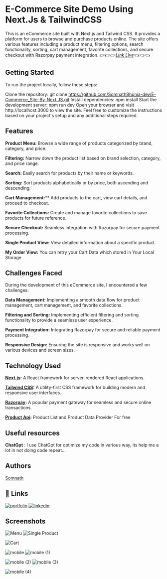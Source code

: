 
# E-Commerce Site Demo Using Next.Js & TailwindCSS

This is an eCommerce site built with Next.js and Tailwind CSS. It provides a platform for users to browse and purchase products online. The site offers various features including a product menu, filtering options, search functionality, sorting, cart management, favorite collections, and secure checkout with Razorpay payment integration.
👉👉👉[*Link Live*](https://e-commerce-site-by-nextjs.netlify.app/)👈👈👈

## Getting Started
To run the project locally, follow these steps:

Clone the repository: git clone https://github.com/SomnathBhunia-dev/E-Commerce_Site-By-Next.JS.git
Install dependencies: npm install
Start the development server: npm run dev
Open your browser and visit http://localhost:3000 to view the site.
Feel free to customize the instructions based on your project's setup and any additional steps required.



## Features
**Product Menu:** Browse a wide range of products categorized by brand, category, and price.

**Filtering:** Narrow down the product list based on brand selection, category, and price range.

**Search:** Easily search for products by their name or keywords.

**Sorting:** Sort products alphabetically or by price, both ascending and descending.

**Cart Management:**** Add products to the cart, view cart details, and proceed to checkout.

**Favorite Collections:** Create and manage favorite collections to save products for future reference.

**Secure Checkout:** Seamless integration with Razorpay for secure payment processing.

**Single Product View:** View detailed information about a specific product.

**My Order View:** You can retry your Cart Data which stored in Your Local Storage

## Challenges Faced
During the development of this eCommerce site, I encountered a few challenges:

**Data Management:** Implementing a smooth data flow for product management, cart management, and favorite collections.

**Filtering and Sorting:** Implementing efficient filtering and sorting functionality to provide a seamless user experience.

**Payment Integration:** Integrating Razorpay for secure and reliable payment processing.

**Responsive Design:** Ensuring the site is responsive and works well on various devices and screen sizes.

## Technology Used
**[Next.js](https://nextjs.org/):** A React framework for server-rendered React applications.

**[Tailwind CSS](https://tailwindcss.com/):** A utility-first CSS framework for building modern and responsive user interfaces.

**[Razorpay](https://razorpay.com/):** A popular payment gateway for seamless and secure online transactions.

**[Product Api](https://dummyjson.com):** Product List and Product Data Provider For free

## Useful resources
**ChatGpt** : I use ChatGpt for optimize my code in various way, its help me a lot in not doing code repeat...
## Authors

[Somnath](https://github.com/SomnathBhunia-dev)


## 🔗 Links
[![portfolio](https://img.shields.io/badge/my_portfolio-000?style=for-the-badge&logo=ko-fi&logoColor=white)](https://github.com/SomnathBhunia-dev)
[![linkedin](https://img.shields.io/badge/linkedin-0A66C2?style=for-the-badge&logo=linkedin&logoColor=white)](https://www.linkedin.com/in/somnath-bhunia-web-developer)


## Screenshots
![Menu](https://github.com/SomnathBhunia-dev/E-Commerce_Site-By-Next.JS/assets/114075731/58979edf-3185-4360-bae7-af014d537717)
![Single Product](https://github.com/SomnathBhunia-dev/E-Commerce_Site-By-Next.JS/assets/114075731/7265a1c3-bd8f-44ba-b4d0-08f500875414)

![Cart](https://github.com/SomnathBhunia-dev/E-Commerce_Site-By-Next.JS/assets/114075731/2d0ceb80-3a07-4c55-92e5-e17380a9e04c)

![mobile](https://github.com/SomnathBhunia-dev/E-Commerce_Site-By-Next.JS/assets/114075731/dcfcac01-bff2-4fd6-bdaf-ee5ac0f9d18f)
![mobile (1)](https://github.com/SomnathBhunia-dev/E-Commerce_Site-By-Next.JS/assets/114075731/e78f1e0b-63b6-403d-8bfc-61300d2d8a6f)

![mobile (2)](https://github.com/SomnathBhunia-dev/E-Commerce_Site-By-Next.JS/assets/114075731/38309282-70bb-4701-a02c-5704dd101ebe)
![mobile (3)](https://github.com/SomnathBhunia-dev/E-Commerce_Site-By-Next.JS/assets/114075731/827d896f-41dc-49fb-a1d0-40d0f34ccea0)

![mobile (4)](https://github.com/SomnathBhunia-dev/E-Commerce_Site-By-Next.JS/assets/114075731/753aac65-a249-4348-b492-d5bca9d68f41)
